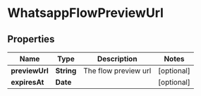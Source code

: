 

# WhatsappFlowPreviewUrl


## Properties

| Name | Type | Description | Notes |
|------------ | ------------- | ------------- | -------------|
|**previewUrl** | **String** | The flow preview url |  [optional] |
|**expiresAt** | **Date** |  |  [optional] |



